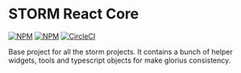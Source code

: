# STORM React Core


[![NPM](https://img.shields.io/npm/v/storm-react-forms.svg)](https://npmjs.org/package/@projectstorm/react-core)
[![NPM](https://img.shields.io/npm/dt/storm-react-forms.svg)](https://npmjs.org/package/@projectstorm/react-core)
[![CircleCI](https://circleci.com/gh/projectstorm/react-core/tree/master.svg?style=svg)](https://circleci.com/gh/projectstorm/react-core/tree/master)

Base project for all the storm projects. It contains a bunch of helper widgets, tools and typescript
objects for make glorius consistency.

